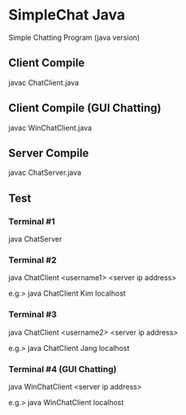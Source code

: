 # SimpleChat Java
Simple Chatting Program (java version)

## Client Compile 
 javac ChatClient.java

## Client Compile (GUI Chatting)
 javac WinChatClient.java

## Server Compile 
 javac ChatServer.java

## Test 
### Terminal #1
  java ChatServer

### Terminal #2
  java ChatClient \<username1> \<server ip address>
  
  e.g.> java ChatClient Kim localhost 

### Terminal #3
  java ChatClient \<username2> \<server ip address>
  
  e.g.> java ChatClient Jang localhost

### Terminal #4 (GUI Chatting)
  java WinChatClient \<server ip address>
  
  e.g.> java WinChatClient localhost
